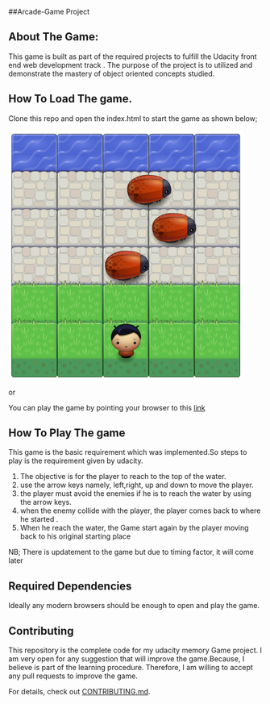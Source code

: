 ##Arcade-Game Project

## About The Game:

This game is built as part of the required projects to fulfill the Udacity front end web development track . The purpose of the project is to utilized and demonstrate the mastery of object oriented concepts studied.

## How To Load The game.

Clone this repo and open the index.html to start the game as shown below;


<img src="images/arcadeGame.png" alt="">


or 

You can play the game by pointing your browser to this [link]( https://dagbanbia.github.io/arcadeGame/)


## How To Play The game

This game is the basic requirement which was implemented.So steps to play is the requirement given by udacity.

1. The objective is for the player to reach to the top of the water.
2. use the arrow keys namely, left,right, up and down to move the player.
3. the player must avoid the enemies if he is to reach the water by using the arrow keys.
4. when the enemy collide with the player, the player comes back to where he started .
5. When he reach the water, the Game start again by the player moving back to his original starting place

NB; There is updatement to the game but due to timing factor, it will come later





## Required Dependencies

Ideally any modern browsers should be enough to open and play the game.


## Contributing

This repository is the complete code for my udacity memory Game project. I am very open for any suggestion that will improve the game.Because, I believe is part of the  learning procedure. Therefore, I am willing to  accept any pull requests to improve the game.

For details, check out [CONTRIBUTING.md](CONTRIBUTING.md).
